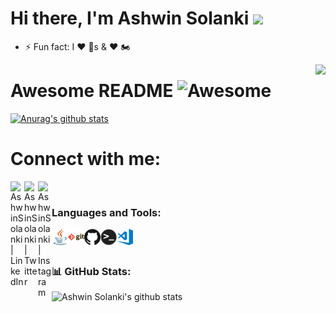 # Hi there, I'm Ashwin Solanki <img src="https://media.giphy.com/media/hvRJCLFzcasrR4ia7z/giphy.gif" width="25px">


- ⚡ Fun fact: I ❤️ 🐶s & ❤️ 🏍️

<img src="icon.png" align="right" />

# Awesome README ![Awesome](https://cdn.rawgit.com/sindresorhus/awesome/d7305f38d29fed78fa85652e3a63e154dd8e8829/media/badge.svg)

[![Anurag's github stats](https://github-readme-stats.vercel.app/api?username=AshwinSolanki76)](https://github.com/anuraghazra/github-readme-stats)

# Connect with me:

[<img align="left" alt="AshwinSolanki | LinkedIn" width="22px" src="https://cdn.jsdelivr.net/npm/simple-icons@v3/icons/linkedin.svg" />][linkedin]

[<img align="left" alt="AshwinSolanki | Twitter" width="22px" src="https://cdn.jsdelivr.net/npm/simple-icons@v3/icons/twitter.svg" />][twitter]

[<img align="left" alt="AshwinSolanki | Instagram" width="22px" src="https://cdn.jsdelivr.net/npm/simple-icons@v3/icons/instagram.svg" />][instagram]

<br />

### Languages and Tools:
<img align="left" alt="Java" width="26px" src="https://raw.githubusercontent.com/github/explore/80688e429a7d4ef2fca1e82350fe8e3517d3494d/topics/java/java.png" />
<img align="left" alt="Git" width="26px" src="https://raw.githubusercontent.com/github/explore/80688e429a7d4ef2fca1e82350fe8e3517d3494d/topics/git/git.png" />
<img align="left" alt="GitHub" width="26px" src="https://raw.githubusercontent.com/github/explore/78df643247d429f6cc873026c0622819ad797942/topics/github/github.png" />
<img align="left" alt="Terminal" width="26px" src="https://raw.githubusercontent.com/github/explore/80688e429a7d4ef2fca1e82350fe8e3517d3494d/topics/terminal/terminal.png" />
<img align="left" alt="Visual Studio Code" width="26px" src="https://raw.githubusercontent.com/github/explore/80688e429a7d4ef2fca1e82350fe8e3517d3494d/topics/visual-studio-code/visual-studio-code.png" />
<br />
<br />

### 📊 GitHub Stats:
![Ashwin Solanki's github stats](https://github-readme-stats.vercel.app/api?username=AshwinSolanki76&show_icons=true&theme=dracula&count_private=true&include_all_commits=true&hide=contribs,issues,stars)

[linkedin]: https://www.linkedin.com/in/aswin-solanki-9a85b7169/
[instagram]: https://www.instagram.com/aswinsolanki/
[twitter]: https://twitter.com/Ashwin__Solanki